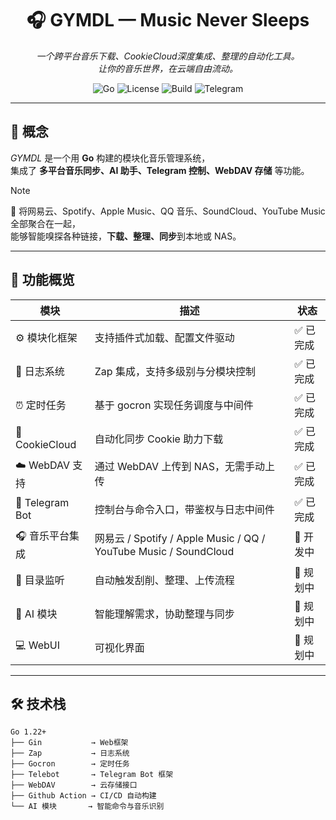 <div align="center">

# 🎧 GYMDL — Music Never Sleeps

_一个跨平台音乐下载、CookieCloud深度集成、整理的自动化工具。  
让你的音乐世界，在云端自由流动。_

![Go](https://img.shields.io/badge/Go-1.22+-00ADD8?logo=go)
![License](https://img.shields.io/badge/license-MIT-green)
![Build](https://img.shields.io/github/actions/workflow/status/yourname/cookiesync/build.yml?logo=github)
![Telegram](https://img.shields.io/badge/telegram-bot-blue?logo=telegram)

</div>

---

## 🧠 概念

*GYMDL* 是一个用 **Go** 构建的模块化音乐管理系统，  
集成了 **多平台音乐同步、AI 助手、Telegram 控制、WebDAV 存储** 等功能。

> [!NOTE]
> 🎵 将网易云、Spotify、Apple Music、QQ 音乐、SoundCloud、YouTube Music 全部聚合在一起，  
> 能够智能嗅探各种链接，**下载、整理、同步**到本地或 NAS。

---

## 🧩 功能概览

| 模块 | 描述 | 状态 |
|------|------|------|
| ⚙️ 模块化框架 | 支持插件式加载、配置文件驱动 | ✅ 已完成 |
| 🧾 日志系统 | Zap 集成，支持多级别与分模块控制 | ✅ 已完成 |
| ⏰ 定时任务 | 基于 gocron 实现任务调度与中间件 | ✅ 已完成 |
| 🍪 CookieCloud | 自动化同步 Cookie 助力下载 | ✅ 已完成 |
| ☁️ WebDAV 支持 | 通过 WebDAV 上传到 NAS，无需手动上传 | ✅ 已完成 |
| 🤖 Telegram Bot | 控制台与命令入口，带鉴权与日志中间件 | ✅ 已完成 |
| 🎧 音乐平台集成 | 网易云 / Spotify / Apple Music / QQ / YouTube Music / SoundCloud | 🚧 开发中 |
| 🔄 目录监听 | 自动触发刮削、整理、上传流程 | 🚧 规划中 |
| 🧠 AI 模块 | 智能理解需求，协助整理与同步 | 🚧 规划中 |
| 💻 WebUI | 可视化界面 | 🚧 规划中 |

---

## 🛠️ 技术栈

```text
Go 1.22+
├── Gin           → Web框架
├── Zap           → 日志系统
├── Gocron        → 定时任务
├── Telebot       → Telegram Bot 框架
├── WebDAV        → 云存储接口
├── Github Action → CI/CD 自动构建
└── AI 模块       → 智能命令与音乐识别
